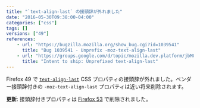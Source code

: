 ```yaml
---
title: "`text-align-last` の接頭辞が外れました"
date: "2016-05-30T09:38:00-04:00"
categories: ["css"]
tags: []
versions: ["49"]
references:
    - url: "https://bugzilla.mozilla.org/show_bug.cgi?id=1039541"
      title: "Bug 1039541 - Unprefix -moz-text-align-last"
    - url: "https://groups.google.com/d/topic/mozilla.dev.platform/jbMO8mkFZwE/discussion"
      title: "Intent to ship: Unprefixed text-align-last"
---
```

Firefox 49 で [`text-align-last`](https://developer.mozilla.org/ja/docs/Web/CSS/text-align-last) CSS プロパティの接頭辞が外れました。ベンダー接頭辞付きの `-moz-text-align-last` プロパティは近い将来削除されます。

**更新**: 接頭辞付きプロパティは [Firefox 53](https://www.fxsitecompat.com/ja/docs/2016/moz-text-align-last-property-has-been-removed/) で削除されました。
